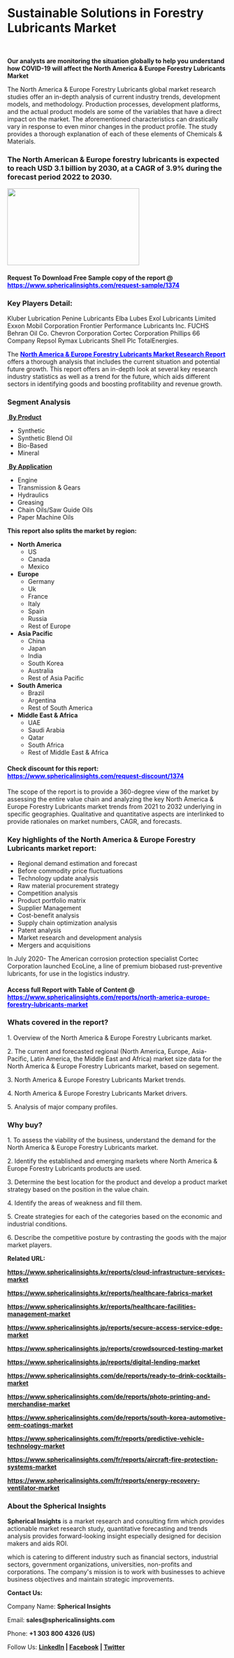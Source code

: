 <p>&nbsp;</p>
<h1><strong>Sustainable Solutions in Forestry Lubricants Market</strong></h1>
<p>&nbsp;</p>
<p><strong>Our analysts are monitoring the situation globally to help you understand how COVID-19 will affect the North America &amp; Europe Forestry Lubricants Market</strong></p>
<p>The North America &amp; Europe Forestry Lubricants global market research studies offer an in-depth analysis of current industry trends, development models, and methodology. Production processes, development platforms, and the actual product models are some of the variables that have a direct impact on the market. The aforementioned characteristics can drastically vary in response to even minor changes in the product profile. The study provides a thorough explanation of each of these elements of Chemicals &amp; Materials.</p>
<h3>The North American &amp; Europe forestry lubricants is expected to reach USD 3.1 billion by 2030, at a CAGR of 3.9% during the forecast period 2022 to 2030.</h3>
<p><img src="https://www.sphericalinsights.com/images/rd/north-america-europe.png" alt="" width="302" height="176" /></p>
<h4>Request To Download Free Sample copy of the report  @ <span style="color: #0000ff;"><a style="color: #0000ff;" href="https://www.sphericalinsights.com/request-sample/1374" target="_blank">https://www.sphericalinsights.com/request-sample/1374</a></span></h4>
<h3><strong>Key Players Detail:</strong></h3>
<p>Kluber Lubrication Penine Lubricants Elba Lubes Exol Lubricants Limited Exxon Mobil Corporation Frontier Performance Lubricants Inc. FUCHS Behran Oil Co. Chevron Corporation Cortec Corporation Phillips 66 Company Repsol Rymax Lubricants Shell Plc TotalEnergies.</p>
<p>The <strong><span style="color: #0000ff;"><a style="color: #0000ff;" href="https://www.sphericalinsights.com/reports/north-america-europe-forestry-lubricants-market" target="_blank">North America &amp; Europe Forestry Lubricants Market Research Report </a></span></strong>offers a thorough analysis that includes the current situation and potential future growth. This report offers an in-depth look at several key research industry statistics as well as a trend for the future, which aids different sectors in identifying goods and boosting profitability and revenue growth.</p>
<h3><strong>Segment Analysis </strong></h3>
<p><strong><u>&nbsp;By Product</u></strong></p>
<ul>
<li>Synthetic</li>
<li>Synthetic Blend Oil</li>
<li>Bio-Based</li>
<li>Mineral</li>
</ul>
<p><strong><u>&nbsp;By Application</u></strong></p>
<ul>
<li>Engine</li>
<li>Transmission &amp; Gears</li>
<li>Hydraulics</li>
<li>Greasing</li>
<li>Chain Oils/Saw Guide Oils</li>
<li>Paper Machine Oils</li>
</ul>
<p><strong>This report also splits the market by region:</strong></p>
<ul>
<li><strong>North America</strong>
<ul>
<li>US</li>
<li>Canada</li>
<li>Mexico</li>
</ul>
</li>
<li><strong>Europe</strong>
<ul>
<li>Germany</li>
<li>Uk</li>
<li>France</li>
<li>Italy</li>
<li>Spain</li>
<li>Russia</li>
<li>Rest of Europe</li>
</ul>
</li>
<li><strong>Asia Pacific</strong>
<ul>
<li>China</li>
<li>Japan</li>
<li>India</li>
<li>South Korea</li>
<li>Australia</li>
<li>Rest of Asia Pacific</li>
</ul>
</li>
<li><strong>South America</strong>
<ul>
<li>Brazil</li>
<li>Argentina</li>
<li>Rest of South America</li>
</ul>
</li>
<li><strong>Middle East &amp; Africa</strong>
<ul>
<li>UAE</li>
<li>Saudi Arabia</li>
<li>Qatar</li>
<li>South Africa</li>
<li>Rest of Middle East &amp; Africa</li>
</ul>
</li>
</ul>
<h4>Check discount for this report: <span style="color: #0000ff;"><a style="color: #0000ff;" href="https://www.sphericalinsights.com/request-discount/1374" target="_blank">https://www.sphericalinsights.com/request-discount/1374</a></span></h4>
<p>The scope of the report is to provide a 360-degree view of the market by assessing the entire value chain and analyzing the key North America &amp; Europe Forestry Lubricants market trends from 2021 to 2032 underlying in specific geographies. Qualitative and quantitative aspects are interlinked to provide rationales on market numbers, CAGR, and forecasts.</p>
<h3><strong>Key highlights of the North America &amp; Europe Forestry Lubricants market report:</strong></h3>
<ul>
<li>Regional demand estimation and forecast</li>
<li>Before commodity price fluctuations</li>
<li>Technology update analysis</li>
<li>Raw material procurement strategy</li>
<li>Competition analysis</li>
<li>Product portfolio matrix</li>
<li>Supplier Management</li>
<li>Cost-benefit analysis</li>
<li>Supply chain optimization analysis</li>
<li>Patent analysis</li>
<li>Market research and development analysis</li>
<li>Mergers and acquisitions</li>
</ul>
<p>In July 2020- The American corrosion protection specialist Cortec Corporation launched EcoLine, a line of premium biobased rust-preventive lubricants, for use in the logistics industry.</p>
<h4>Access full Report with Table of Content @ <span style="color: #0000ff;"><a style="color: #0000ff;" href="https://www.sphericalinsights.com/reports/north-america-europe-forestry-lubricants-market" target="_blank">https://www.sphericalinsights.com/reports/north-america-europe-forestry-lubricants-market</a></span></h4>
<h3><strong>Whats covered in the report?</strong></h3>
<p>1. Overview of the North America &amp; Europe Forestry Lubricants market.</p>
<p>2. The current and forecasted regional (North America, Europe, Asia-Pacific, Latin America, the Middle East and Africa) market size data for the North America &amp; Europe Forestry Lubricants market, based on segement.</p>
<p>3. North America &amp; Europe Forestry Lubricants Market trends.</p>
<p>4. North America &amp; Europe Forestry Lubricants Market drivers.</p>
<p>5. Analysis of major company profiles.</p>
<h3><strong>Why buy?</strong></h3>
<p>1. To assess the viability of the business, understand the demand for the North America &amp; Europe Forestry Lubricants market.</p>
<p>2. Identify the established and emerging markets where North America &amp; Europe Forestry Lubricants products are used.</p>
<p>3. Determine the best location for the product and develop a product market strategy based on the position in the value chain.</p>
<p>4. Identify the areas of weakness and fill them.</p>
<p>5. Create strategies for each of the categories based on the economic and industrial conditions.</p>
<p>6. Describe the competitive posture by contrasting the goods with the major market players.</p>
<p><strong>Related URL:</strong></p>
<p><strong><a href="https://www.sphericalinsights.kr/reports/cloud-infrastructure-services-markethttps://www.sphericalinsights.kr/reports/healthcare-fabrics-markethttps://www.sphericalinsights.kr/reports/healthcare-facilities-management-market">https://www.sphericalinsights.kr/reports/cloud-infrastructure-services-market</a></strong></p>
<p><strong><a href="https://www.sphericalinsights.kr/reports/cloud-infrastructure-services-markethttps://www.sphericalinsights.kr/reports/healthcare-fabrics-markethttps://www.sphericalinsights.kr/reports/healthcare-facilities-management-market">https://www.sphericalinsights.kr/reports/healthcare-fabrics-market</a></strong></p>
<p><strong><a href="https://www.sphericalinsights.kr/reports/cloud-infrastructure-services-markethttps://www.sphericalinsights.kr/reports/healthcare-fabrics-markethttps://www.sphericalinsights.kr/reports/healthcare-facilities-management-market">https://www.sphericalinsights.kr/reports/healthcare-facilities-management-market</a></strong></p>
<p><strong><a href="https://www.sphericalinsights.jp/reports/secure-access-service-edge-markethttps://www.sphericalinsights.jp/reports/crowdsourced-testing-markethttps://www.sphericalinsights.jp/reports/digital-lending-market">https://www.sphericalinsights.jp/reports/secure-access-service-edge-market</a></strong></p>
<p><strong><a href="https://www.sphericalinsights.jp/reports/secure-access-service-edge-markethttps://www.sphericalinsights.jp/reports/crowdsourced-testing-markethttps://www.sphericalinsights.jp/reports/digital-lending-market">https://www.sphericalinsights.jp/reports/crowdsourced-testing-market</a></strong></p>
<p><strong><a href="https://www.sphericalinsights.jp/reports/secure-access-service-edge-markethttps://www.sphericalinsights.jp/reports/crowdsourced-testing-markethttps://www.sphericalinsights.jp/reports/digital-lending-market">https://www.sphericalinsights.jp/reports/digital-lending-market</a></strong></p>
<p><strong><a href="https://www.sphericalinsights.com/de/reports/ready-to-drink-cocktails-markethttps://www.sphericalinsights.com/de/reports/photo-printing-and-merchandise-markethttps://www.sphericalinsights.com/de/reports/south-korea-automotive-oem-coatings-market">https://www.sphericalinsights.com/de/reports/ready-to-drink-cocktails-market</a></strong></p>
<p><strong><a href="https://www.sphericalinsights.com/de/reports/ready-to-drink-cocktails-markethttps://www.sphericalinsights.com/de/reports/photo-printing-and-merchandise-markethttps://www.sphericalinsights.com/de/reports/south-korea-automotive-oem-coatings-market">https://www.sphericalinsights.com/de/reports/photo-printing-and-merchandise-market</a></strong></p>
<p><strong><a href="https://www.sphericalinsights.com/de/reports/ready-to-drink-cocktails-markethttps://www.sphericalinsights.com/de/reports/photo-printing-and-merchandise-markethttps://www.sphericalinsights.com/de/reports/south-korea-automotive-oem-coatings-market">https://www.sphericalinsights.com/de/reports/south-korea-automotive-oem-coatings-market</a></strong></p>
<p><strong><a href="https://www.sphericalinsights.com/fr/reports/predictive-vehicle-technology-markethttps://www.sphericalinsights.com/fr/reports/aircraft-fire-protection-systems-markethttps://www.sphericalinsights.com/fr/reports/energy-recovery-ventilator-market">https://www.sphericalinsights.com/fr/reports/predictive-vehicle-technology-market</a></strong></p>
<p><strong><a href="https://www.sphericalinsights.com/fr/reports/predictive-vehicle-technology-markethttps://www.sphericalinsights.com/fr/reports/aircraft-fire-protection-systems-markethttps://www.sphericalinsights.com/fr/reports/energy-recovery-ventilator-market">https://www.sphericalinsights.com/fr/reports/aircraft-fire-protection-systems-market</a></strong></p>
<p><strong><a href="https://www.sphericalinsights.com/fr/reports/predictive-vehicle-technology-markethttps://www.sphericalinsights.com/fr/reports/aircraft-fire-protection-systems-markethttps://www.sphericalinsights.com/fr/reports/energy-recovery-ventilator-market">https://www.sphericalinsights.com/fr/reports/energy-recovery-ventilator-market</a></strong></p>
<h3><strong>About the Spherical Insights</strong></h3>
<p><strong>Spherical Insights</strong> is a market research and consulting firm which provides actionable market research study, quantitative forecasting and trends analysis provides forward-looking insight especially designed for decision makers and aids ROI.</p>
<p>which is catering to different industry such as financial sectors, industrial sectors, government organizations, universities, non-profits and corporations. The company's mission is to work with businesses to achieve business objectives and maintain strategic improvements.</p>
<p><strong>Contact Us:</strong></p>
<p>Company Name: <strong>Spherical Insights</strong></p>
<p>Email: <strong>sales@sphericalinsights.com</strong></p>
<p>Phone: <strong>+1 303 800 4326 (US)</strong></p>
<p>Follow Us: <strong><a href="https://www.linkedin.com/company/spherical-insight/"><u>LinkedIn</u></a> | <a href="https://www.facebook.com/sphericalinsights34"><u>Facebook</u></a> | <a href="https://twitter.com/SInsights_US"><u>Twitter</u></a></strong></p>
<p>&nbsp;</p>
